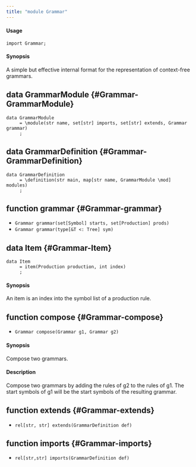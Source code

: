 ```yaml
---
title: "module Grammar"
---
```


#### Usage

`import Grammar;`

#### Synopsis

A simple but effective internal format for the representation of context-free grammars.

## data GrammarModule {#Grammar-GrammarModule}

```rascal
data GrammarModule  
     = \module(str name, set[str] imports, set[str] extends, Grammar grammar)
     ;
```

## data GrammarDefinition {#Grammar-GrammarDefinition}

```rascal
data GrammarDefinition  
     = \definition(str main, map[str name, GrammarModule \mod] modules)
     ;
```

## function grammar {#Grammar-grammar}

* ``Grammar grammar(set[Symbol] starts, set[Production] prods)``
* ``Grammar grammar(type[&T <: Tree] sym)``

## data Item {#Grammar-Item}

```rascal
data Item  
     = item(Production production, int index)
     ;
```

#### Synopsis

An item is an index into the symbol list of a production rule.

## function compose {#Grammar-compose}

* ``Grammar compose(Grammar g1, Grammar g2)``

#### Synopsis

Compose two grammars.

#### Description

Compose two grammars by adding the rules of g2 to the rules of g1.
The start symbols of g1 will be the start symbols of the resulting grammar.

## function extends {#Grammar-extends}

* ``rel[str, str] extends(GrammarDefinition def)``

## function imports {#Grammar-imports}

* ``rel[str,str] imports(GrammarDefinition def)``


